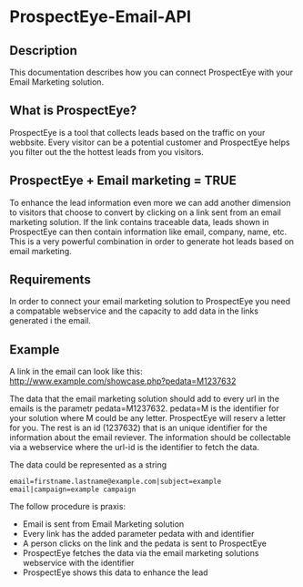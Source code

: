 ProspectEye-Email-API
=====================

Description
---------------------
This documentation describes how you can connect ProspectEye with your Email Marketing solution.

What is ProspectEye?
---------------------
ProspectEye is a tool that collects leads based on the traffic on your webbsite. Every visitor can be a potential
customer and ProspectEye helps you filter out the the hottest leads from you visitors.

ProspectEye + Email marketing = TRUE
---------------------
To enhance the lead information even more we can add another dimension to visitors that choose to convert by clicking on a link
sent from an email marketing solution. If the link contains traceable data, leads shown in ProspectEye can then contain information like email, company, name, etc.
This is a very powerful combination in order to generate hot leads based on email marketing.

Requirements
---------------------
In order to connect your email marketing solution to ProspectEye you need a compatable webservice and the capacity to add data
in the links generated i the email.

Example
---------------------
A link in the email can look like this: http://www.example.com/showcase.php?pedata=M1237632

The data that the email marketing solution should add to every url in the emails is the parametr pedata=M1237632. pedata=M
is the identifier for your solution where M could be any letter. ProspectEye will reserv a letter for you. The rest is an
id (1237632) that is an unique identifier for the information about the email reviever. The information should be collectable
via a webservice where the url-id is the identifier to fetch the data.

The data could be represented as a string

``
email=firstname.lastname@example.com|subject=example email|campaign=example campaign
``

The follow procedure is praxis:

- Email is sent from Email Marketing solution
- Every link has the added parameter pedata with and identifier
- A person clicks on the link and the pedata is sent to ProspectEye
- ProspectEye fetches the data via the email marketing solutions webservice with the identifier
- ProspectEye shows this data to enhance the lead

